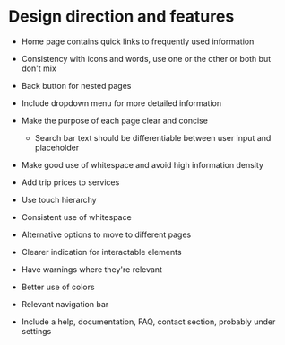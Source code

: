 # Design direction and features

- Home page contains quick links to frequently used information

- Consistency with icons and words, use one or the other or both but don't mix

- Back button for nested pages

- Include dropdown menu for more detailed information

- Make the purpose of each page clear and concise
  - Search bar text should be differentiable between user input and placeholder
- Make good use of whitespace and avoid high information density
- Add trip prices to services

- Use touch hierarchy

- Consistent use of whitespace

- Alternative options to move to different pages

- Clearer indication for interactable elements
- Have warnings where they're relevant
- Better use of colors

- Relevant navigation bar
- Include a help, documentation, FAQ, contact section, probably under settings 